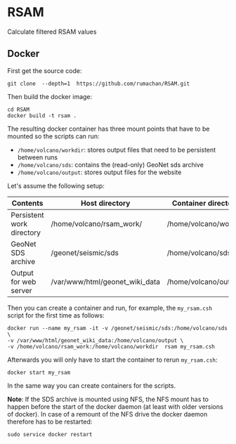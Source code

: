 # RSAM
Calculate filtered RSAM values

## Docker

First get the source code:

```
git clone  --depth=1  https://github.com/rumachan/RSAM.git
```
Then build the docker image:

```
cd RSAM
docker build -t rsam .
```
The resulting docker container has three mount points that have to be mounted
so the scripts can run:

* `/home/volcano/workdir`: stores output files that need to be persistent between runs
* `/home/volcano/sds`: contains the (read-only) GeoNet sds archive
* `/home/volcano/output`: stores output files for the website

Let's assume the following setup:

|Contents                  |Host directory                | Container directory |
|--------------------------|------------------------------|---------------------|
|Persistent work directory |/home/volcano/rsam_work/      |/home/volcano/workdir|
|GeoNet SDS archive        |/geonet/seismic/sds           |/home/volcano/sds    |
|Output for web server     |/var/www/html/geonet_wiki_data|/home/volcano/output |

Then you can create a container and run, for example, the `my_rsam.csh` script for the first time as follows:

```
docker run --name my_rsam -it -v /geonet/seismic/sds:/home/volcano/sds \
-v /var/www/html/geonet_wiki_data:/home/volcano/output \
-v /home/volcano/rsam_work:/home/volcano/workdir  rsam my_rsam.csh
```
Afterwards you will only have to start the container to rerun `my_rsam.csh`:
```
docker start my_rsam
```
In the same way you can create containers for the scripts.


**Note**: If the SDS archive is mounted using NFS, the NFS mount has to happen before the start of the docker daemon (at least with older versions of docker). In case of a remount of the NFS drive the docker daemon therefore has to be restarted:

```
sudo service docker restart
```
